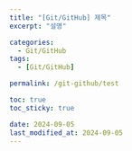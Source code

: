 ```yaml
---
title: "[Git/GitHub] 제목"
excerpt: "설명"

categories:
  - Git/GitHub
tags:
  - [Git/GitHub]

permalink: /git-github/test

toc: true
toc_sticky: true

date: 2024-09-05
last_modified_at: 2024-09-05
---
```


